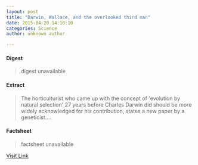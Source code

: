 ```yaml
---
layout: post
title: "Darwin, Wallace, and the overlooked third man"
date: 2015-04-20 14:10:10
categories: Science
author: unknown author

---
```



#### Digest
>digest unavailable

#### Extract
>The horticulturist who came up with the concept of 'evolution by natural selection' 27 years before Charles Darwin did should be more widely acknowledged for his contribution, states a new paper by a geneticist....

#### Factsheet
>factsheet unavailable

[Visit Link](http://feeds.sciencedaily.com/~r/sciencedaily/~3/7v42GcAWfY0/150420101010.htm)


